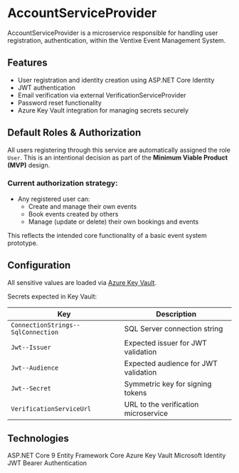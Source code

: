# AccountServiceProvider

AccountServiceProvider is a microservice responsible for handling user registration, authentication, within the Ventixe Event Management System.

## Features

- User registration and identity creation using ASP.NET Core Identity
- JWT authentication
- Email verification via external VerificationServiceProvider
- Password reset functionality
- Azure Key Vault integration for managing secrets securely

## Default Roles & Authorization

All users registering through this service are automatically assigned the role `User`. 
This is an intentional decision as part of the **Minimum Viable Product (MVP)** design.

### Current authorization strategy:

- Any registered user can:
  - Create and manage their own events
  - Book events created by others
  - Manage (update or delete) their own bookings and events

This reflects the intended core functionality of a basic event system prototype.

## Configuration

All sensitive values are loaded via [Azure Key Vault](https://learn.microsoft.com/en-us/azure/key-vault/general/overview).

Secrets expected in Key Vault:

| Key                                  | Description                            |
|-------------------------------------|----------------------------------------|
| `ConnectionStrings--SqlConnection`  | SQL Server connection string           |
| `Jwt--Issuer`                       | Expected issuer for JWT validation     |
| `Jwt--Audience`                     | Expected audience for JWT validation   |
| `Jwt--Secret`                       | Symmetric key for signing tokens       |
| `VerificationServiceUrl`           | URL to the verification microservice   |

## Technologies

ASP.NET Core 9
Entity Framework Core
Azure Key Vault
Microsoft Identity
JWT Bearer Authentication

